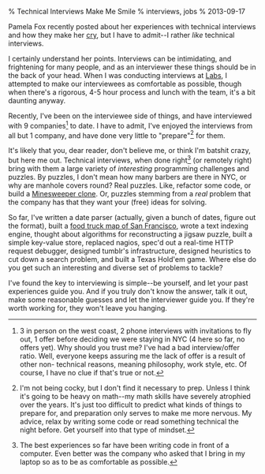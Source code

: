 % Technical Interviews Make Me Smile
% interviews, jobs
% 2013-09-17


Pamela Fox recently posted about her experiences with technical interviews and
how they make her [cry][1], but I have to admit--I rather _like_ technical
interviews.

I certainly understand her points. Interviews can be intimidating, and
frightening for many people, and as an interviewer these things should be in
the back of your head. When I was conducting interviews at [Labs][2], I
attempted to make our interviewees as comfortable as possible, though when
there's a rigorous, 4-5 hour process and lunch with the team, it's a bit
daunting anyway.

Recently, I've been on the interviewee side of things, and have interviewed
with 9 companies[^1] to date. I have to admit, I've enjoyed the interviews
from all but 1 company, and have done very little to "prepare"[^2] for
them.

It's likely that you, dear reader, don't believe me, or think I'm batshit
crazy, but here me out. Technical interviews, when done right[^3] (or
remotely right) bring with them a large variety of _interesting_ programming
challenges and puzzles. By puzzles, I don't mean how many barbers are there in
NYC, or why are manhole covers round? Real puzzles. Like, refactor some code,
or build a [Minesweeper clone][6]. Or, puzzles stemming from a _real_ problem
that the company has that they want your (free) ideas for solving.

So far, I've written a date parser (actually, given a bunch of dates, figure
out the format), built a [food truck map of San Francisco][7], wrote a text
indexing engine, thought about algorithms for reconstructing a jigsaw puzzle,
built a simple key-value store, replaced nagios, spec'd out a real-time HTTP
request debugger, designed tumblr's infrastructure, designed heuristics to cut
down a search problem, and built a Texas Hold'em game. Where else do you get
such an interesting and diverse set of problems to tackle?

I've found the key to interviewing is simple--be yourself, and let your past
experiences guide you. And if you truly don't know the answer, talk it out,
make some reasonable guesses and let the interviewer guide you. If they're
worth working for, they won't leave you hanging.

[^1]: 3 in person on the west coast, 2 phone interviews with invitations to fly out, 1 offer before deciding we were staying in NYC (4 here so far, no offers yet). Why should you trust me? I've had a bad interview/offer ratio. Well, everyone keeps assuring me the lack of offer is a result of other non- technical reasons, meaning philosophy, work style, etc. Of course, I have no clue if that's true or not.

[^2]: I'm not being cocky, but I don't find it necessary to prep. Unless I think it's going to be heavy on math--my math skills have severely atrophied over the years. It's just too difficult to predict what kinds of things to prepare for, and preparation only serves to make me more nervous. My advice, relax by writing some code or read something technical the night before. Get yourself into that type of mindset.

[^3]: The best experiences so far have been writing code in front of a computer. Even better was the company who asked that I bring in my laptop so as to be as comfortable as possible.
   
[1]: http://blog.pamelafox.org/2013/09/technical-interviews-make-me-cry.html
[2]: http://okcupidlabs.com
[6]: https://github.com/apgwoz/angmines
[7]: https://github.com/apgwoz/truckstop



